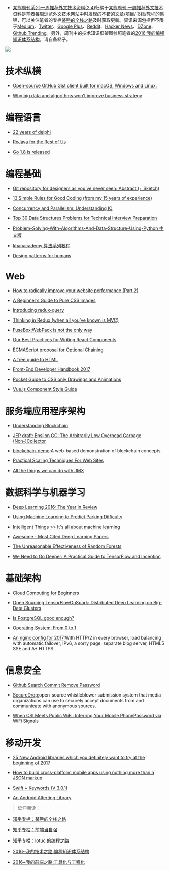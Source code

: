 ﻿- [某熊周刊系列:一周推荐外文技术资料(2.4)](https://zhuanlan.zhihu.com/p/25304430)归纳于[某熊周刊:一周推荐外文技术资料](https://github.com/wx-chevalier/Coder-Knowledge-Graph/tree/master/Weekly)是笔者每周浏览外文技术网站中时发现的不错的文章/项目/书籍/教程的集锦，可以关注笔者的专栏[某熊的全栈之路](https://zhuanlan.zhihu.com/wx-chevalier)及时获取更新。资讯来源包括但不限于[Medium](https://medium.com/)、[Twitter](https://twitter.com/)、[Google Plus](https://plus.google.com/)、[Reddit](https://www.reddit.com/)、[Hacker News](https://news.ycombinator.com/)、[DZone](https://dzone.com/)、[Github Trending](https://github.com/trending)。另外，周刊中的技术知识框架图参照笔者的[2016:我的编程知识体系结构](https://zhuanlan.zhihu.com/p/24476917?refer=wx-chevalier)。请自备梯子。

![](https://cdn-images-1.medium.com/max/2000/1*3oNgt5C2JC5FucjUm2SPxg.jpeg)

# 技术纵横

- [Open-source GitHub Gist client built for macOS, Windows and Linux.](https://github.com/hackjutsu/Lepton)

- [Why big data and algorithms won’t improve business strategy](https://hackernoon.com/why-big-data-and-algorithms-wont-improve-business-strategy-54e4ebe2398#.oq9txmv0k)

# 编程语言

- [22 years of delphi](http://blog.marcocantu.com/blog/2017-january-22years-delphi.html)

- [RxJava for the Rest of Us](https://realm.io/news/mobilization-hugo-visser-rxjava-for-rest-of-us/)

- [Go 1.8 is released](https://blog.golang.org/go1.8)

# 编程基础

- [Git repository for designers as you’ve never seen: Abstract (+ Sketch)](https://blog.prototypr.io/git-repository-for-designers-abstract-sketch-9138cf6ab9b1#.d8oxu5w3x)

- [13 Simple Rules for Good Coding (from my 15 years of experience)](https://hackernoon.com/few-simple-rules-for-good-coding-my-15-years-experience-96cb29d4acd9#.kz9ehkggx)

- [Concurrency and Parallelism: Understanding IO](https://blog.risingstack.com/concurrency-and-parallelism-understanding-i-o/)

- [Top 30 Data Structures Problems for Technical Interview Preparation](http://www.techiedelight.com/top-30-data-structures-problems-technical-interview-preparation/)

- [Problem-Solving-With-Algorithms-And-Data-Structure-Using-Python 中文版](https://github.com/facert/python-data-structure-cn)

- [khanacademy 算法系列教程](https://www.khanacademy.org/computing/computer-science)

- [Design patterns for humans](https://github.com/kamranahmedse/design-patterns-for-humans/blob/master/README.md)

# Web

- [How to radically improve your website performance (Part 2)](https://hackernoon.com/how-to-radically-improve-your-website-performance-part-2-2bbbfa7b567f?source=reading_list---------9-38---------)

- [A Beginner’s Guide to Pure CSS Images](https://medium.com/dailycssimages/a-beginners-guide-to-pure-css-images-ef9a5d069dd2#.mup31xfs6)

- [Introducing redux-query](https://amplitude.engineering/introducing-redux-query-7734e7215b3b#.iy41nqows)

- [Thinking in Redux (when all you’ve known is MVC)](https://hackernoon.com/thinking-in-redux-when-all-youve-known-is-mvc-c78a74d35133#.su3dyrttj)

- [FuseBox:WebPack is not the only way](https://medium.com/fusebox/webpack-is-not-the-only-way-6ddb67e99be9#.8vy80qf3j)

- [Our Best Practices for Writing React Components](https://medium.com/code-life/our-best-practices-for-writing-react-components-dec3eb5c3fc8#.mh12fzmoi)

- [ECMAScript proposal for Optional Chaining](https://github.com/claudepache/es-optional-chaining)

- [A free guide to HTML](http://htmlreference.io/)

- [Front-End Developer Handbook 2017](https://frontendmasters.gitbooks.io/front-end-handbook-2017/content/)

- [Pocket Guide to CSS only Drawings and Animations](https://journal.helabs.com/pocket-guide-to-css-only-drawings-and-animations-781470436ecc#.xam77b9tm)

- [Vue.js Component Style Guide](https://github.com/pablohpsilva/vuejs-component-style-guide)

# 服务端应用程序架构

- [Understanding Blockchain](https://iot-for-all.com/understanding-blockchain-5cda2919efff#.m7ei7v4lt)

- [JEP draft: Epsilon GC: The Arbitrarily Low Overhead Garbage (Non-)Collector](http://openjdk.java.net/jeps/8174901)

- [blockchain-demo](https://github.com/anders94/blockchain-demo):A web-based demonstration of blockchain concepts.

- [Practical Scaling Techniques For Web Sites](https://hackernoon.com/practical-scaling-techniques-for-web-sites-554a38dbd492)

- [All the things we can do with JMX](https://www.ctheu.com/2017/02/14/all-the-things-we-can-do-with-jmx/)

# 数据科学与机器学习

- [Deep Learning 2016: The Year in Review](http://www.deeplearningweekly.com/blog/deep-learning-2016-the-year-in-review)

- [Using Machine Learning to Predict Parking Difficulty](https://iot-for-all.com/using-machine-learning-to-predict-parking-difficulty-d0af0cd3b9a9#.rjcraacm0)

- [Intelligent Things >> It's all about machine learning](https://www.linkedin.com/pulse/intelligent-things-its-all-machine-learning-roger-attick)

- [Awesome - Most Cited Deep Learning Papers](https://github.com/terryum/awesome-deep-learning-papers)

- [The Unreasonable Effectiveness of Random Forests](https://medium.com/rants-on-machine-learning/the-unreasonable-effectiveness-of-random-forests-f33c3ce28883#.wdmxlsekf)

- [We Need to Go Deeper: A Practical Guide to TensorFlow and Inception](https://medium.com/initialized-capital/we-need-to-go-deeper-a-practical-guide-to-tensorflow-and-inception-50e66281804f#.x7c1vxglw)

# 基础架构

- [Cloud Computing for Beginners](https://hackernoon.com/cloud-computing-for-beginners-85d168959afb#.tzbmzmmmj)

- [Open Sourcing TensorFlowOnSpark: Distributed Deep Learning on Big-Data Clusters](https://yahooeng.tumblr.com/post/157196488076/open-sourcing-tensorflowonspark-distributed-deep)

- [Is PostgreSQL good enough?](http://renesd.blogspot.jp/2017/02/is-postgresql-good-enough.html)

- [Operating System: From 0 to 1](https://github.com/tuhdo/os01)

- [An nginx config for 2017](https://certsimple.com/blog/nginx-http2-load-balancing-config):With HTTP/2 in every browser, load balancing with automatic failover, IPv6, a sorry page, separate blog server, HTML5 SSE and A+ HTTPS.

# 信息安全

- [Github Search Commit Remove Password](<https://github.com/search?utf8=%E2%9C%93&q=remove+password&type=Commits&ref=searchresults(from)>)

- [SecureDrop:](https://github.com/freedomofpress/securedrop)open-source whistleblower submission system that media organizations can use to securely accept documents from and communicate with anonymous sources.

- [When CSI Meets Public WiFi: Inferring Your Mobile PhonePassword via WiFi Signals](http://fermatslibrary.com/s/when-csi-meets-public-wifi-inferring-your-mobile-phone-password-via-wifi-signals)

# 移动开发

- [25 New Android libraries which you definitely want to try at the beginning of 2017](https://medium.com/@mmbialas/25-new-android-libraries-which-you-definitely-want-to-try-at-the-beginning-of-2017-45878d5408c0#.hwog07r6h)

- [How to build cross-platform mobile apps using nothing more than a JSON markup](https://medium.freecodecamp.com/how-to-build-cross-platform-mobile-apps-using-nothing-more-than-a-json-markup-f493abec1873#.hxi5all9n)

- [Swift + Keywords (V 3.0.1)](https://medium.com/the-traveled-ios-developers-guide/swift-keywords-v-3-0-1-f59783bf26c#.7x831ru46)

- [An Android Alterting Library](https://github.com/Tapadoo/Alerter)

> 延伸阅读：

- [知乎专栏：某熊的全栈之路](https://zhuanlan.zhihu.com/wx-chevalier)
  >
- [知乎专栏：前端当自强](https://zhuanlan.zhihu.com/c_67532981)
  >
- [知乎专栏：lotuc 的编程之路](https://zhuanlan.zhihu.com/lotuc)
  >
- [2016~我的技术之路:编程知识体系结构](https://zhuanlan.zhihu.com/p/24476917?refer=wx-chevalier)
  >
- [2016~我的前端之路:工具化与工程化](https://zhuanlan.zhihu.com/p/24575395?refer=wx-chevalier)
